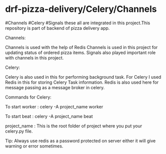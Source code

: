 # drf-pizza-delivery/Celery/Channels
#Channels #Celery #Signals these all are integrated in this project.This repository is part of backend of pizza delivery app. 

Channels:

Channels is used with the help of Redis
Channels is used in this project for updating status of ordered pizza items.
Signals also played important role with channels in this project.

Celery:

Celery is also used in this for performing background task.
For Celery I used Redis in this for storing Celery Task information.
Redis is also used here for message passing as a message broker in celery.

Commands for Celery:

To start worker : celery -A project_name worker

To start beat   : celery -A project_name beat

project_name : This is the root folder of project where you put your celery.py file.

Tip: Always use redis as a password protected on server either it will give warning or error sometimes.
